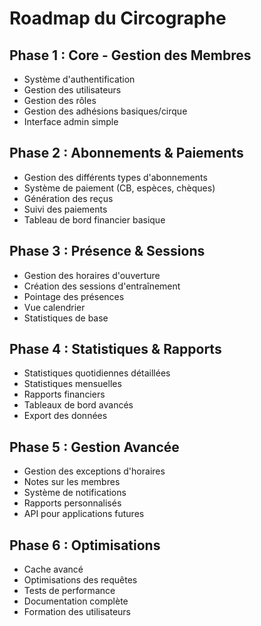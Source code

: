 # Roadmap du Circographe

## Phase 1 : Core - Gestion des Membres
- Système d'authentification
- Gestion des utilisateurs
- Gestion des rôles
- Gestion des adhésions basiques/cirque
- Interface admin simple

## Phase 2 : Abonnements & Paiements
- Gestion des différents types d'abonnements
- Système de paiement (CB, espèces, chèques)
- Génération des reçus
- Suivi des paiements
- Tableau de bord financier basique

## Phase 3 : Présence & Sessions
- Gestion des horaires d'ouverture
- Création des sessions d'entraînement
- Pointage des présences
- Vue calendrier
- Statistiques de base

## Phase 4 : Statistiques & Rapports
- Statistiques quotidiennes détaillées
- Statistiques mensuelles
- Rapports financiers
- Tableaux de bord avancés
- Export des données

## Phase 5 : Gestion Avancée
- Gestion des exceptions d'horaires
- Notes sur les membres
- Système de notifications
- Rapports personnalisés
- API pour applications futures

## Phase 6 : Optimisations
- Cache avancé
- Optimisations des requêtes
- Tests de performance
- Documentation complète
- Formation des utilisateurs 